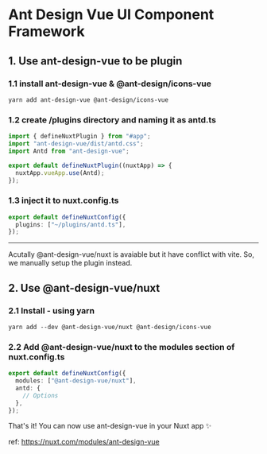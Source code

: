 # Ant Design Vue UI Component Framework

## 1. Use ant-design-vue to be plugin

### 1.1 install ant-design-vue & @ant-design/icons-vue

`yarn add ant-design-vue @ant-design/icons-vue`

### 1.2 create /plugins directory and naming it as antd.ts

<!-- /plugins/antd.ts -->

```ts
import { defineNuxtPlugin } from "#app";
import "ant-design-vue/dist/antd.css";
import Antd from "ant-design-vue";

export default defineNuxtPlugin((nuxtApp) => {
  nuxtApp.vueApp.use(Antd);
});
```

### 1.3 inject it to nuxt.config.ts

```ts
export default defineNuxtConfig({
  plugins: ["~/plugins/antd.ts"],
});
```

---

Acutally @ant-design-vue/nuxt is avaiable but it have conflict with vite.
So, we manually setup the plugin instead.

## 2. Use @ant-design-vue/nuxt

### 2.1 Install - using yarn

`yarn add --dev @ant-design-vue/nuxt @ant-design/icons-vue`

### 2.2 Add @ant-design-vue/nuxt to the modules section of nuxt.config.ts

```ts
export default defineNuxtConfig({
  modules: ["@ant-design-vue/nuxt"],
  antd: {
    // Options
  },
});
```

That's it! You can now use ant-design-vue in your Nuxt app ✨

ref: <https://nuxt.com/modules/ant-design-vue>
